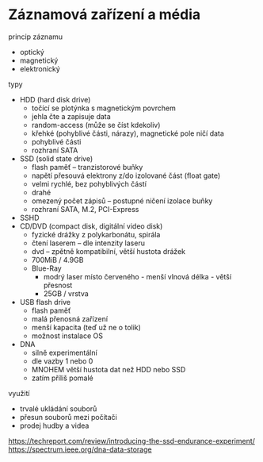 # Záznamová zařízení a média 
princip záznamu
  - optický
  - magnetický
  - elektronický

typy
  - HDD (hard disk drive)
    - točící se plotýnka s magnetickým povrchem
    - jehla čte a zapisuje data
    - random-access (může se číst kdekoliv)
    - křehké (pohyblivé části, nárazy), magnetické pole ničí data
    - pohyblivé části
    - rozhraní SATA
  - SSD (solid state drive)
    - flash paměť – tranzistorové buňky
    - napětí přesouvá elektrony z/do izolované část (float gate)
    - velmi rychlé, bez pohyblivých částí
    - drahé
    - omezený počet zápisů – postupné ničení izolace buňky
    - rozhraní SATA, M.2, PCI-Express
  - SSHD
  - CD/DVD (compact disk, digitální video disk)
    - fyzické drážky z polykarbonátu, spirála
    - čtení laserem – dle intenzity laseru
    - dvd – zpětně kompatibilní, větší hustota drážek
    - 700MiB / 4.9GB
    - Blue-Ray
      - modrý laser místo červeného - menší vlnová délka - větší přesnost
      - 25GB / vrstva
  - USB flash drive
    - flash paměť
    - malá přenosná zařízení
    - menší kapacita (teď už ne o tolik)
    - možnost instalace OS
  - DNA
    - silně experimentální
    - dle vazby 1 nebo 0
    - MNOHEM větší hustota dat než HDD nebo SSD
    - zatím příliš pomalé

využití
  - trvalé ukládání souborů
  - přesun souborů mezi počítači
  - prodej hudby a videa


https://techreport.com/review/introducing-the-ssd-endurance-experiment/
https://spectrum.ieee.org/dna-data-storage